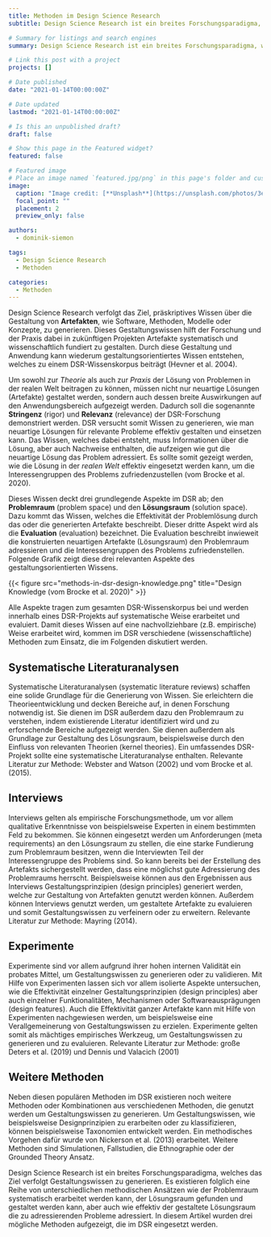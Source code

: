 ```yaml
---
title: Methoden im Design Science Research
subtitle: Design Science Research ist ein breites Forschungsparadigma, welches das Ziel verfolgt Gestaltungswissen zu generieren. Es existieren eine Reihe von unterschiedlichen methodischen Ansätzen, die ihre Anwendung im DSR finden können. In diesem Blogpost werden drei relevante Methoden vorgestellt.

# Summary for listings and search engines
summary: Design Science Research ist ein breites Forschungsparadigma, welches das Ziel verfolgt Gestaltungswissen zu generieren. Es existieren eine Reihe von unterschiedlichen methodischen Ansätzen, die ihre Anwendung im DSR finden können. In diesem Blogpost werden drei relevante Methoden vorgestellt.

# Link this post with a project
projects: []

# Date published
date: "2021-01-14T00:00:00Z"

# Date updated
lastmod: "2021-01-14T00:00:00Z"

# Is this an unpublished draft?
draft: false

# Show this page in the Featured widget?
featured: false

# Featured image
# Place an image named `featured.jpg/png` in this page's folder and customize its options here.
image:
  caption: "Image credit: [**Unsplash**](https://unsplash.com/photos/3eAByt3-eOw)"
  focal_point: ""
  placement: 2
  preview_only: false

authors:
  - dominik-siemon

tags:
  - Design Science Research
  - Methoden

categories:
  - Methoden
---
```


Design Science Research verfolgt das Ziel, präskriptives Wissen über die Gestaltung von **Artefakten**, wie Software, Methoden, Modelle oder Konzepte, zu generieren. Dieses Gestaltungswissen hilft der Forschung und der Praxis dabei in zukünftigen Projekten Artefakte systematisch und wissenschaftlich fundiert zu gestalten. Durch diese Gestaltung und Anwendung kann wiederum gestaltungsorientiertes Wissen entstehen, welches zu einem DSR-Wissenskorpus beiträgt (Hevner et al. 2004).

Um sowohl zur _Theorie_ als auch zur _Praxis_ der Lösung von Problemen in der realen Welt beitragen zu können, müssen nicht nur neuartige Lösungen (Artefakte) gestaltet werden, sondern auch dessen breite Auswirkungen auf den Anwendungsbereich aufgezeigt werden. Dadurch soll die sogenannte **Stringenz** (rigor) und **Relevanz** (relevance) der DSR-Forschung demonstriert werden. DSR versucht somit Wissen zu generieren, wie man neuartige Lösungen für relevante Probleme effektiv gestalten und einsetzen kann. Das Wissen, welches dabei entsteht, muss Informationen über die Lösung, aber auch Nachweise enthalten, die aufzeigen wie gut die neuartige Lösung das Problem adressiert. Es sollte somit gezeigt werden, wie die Lösung in der _realen Welt_ effektiv eingesetzt werden kann, um die Interessengruppen des Problems zufriedenzustellen (vom Brocke et al. 2020).

Dieses Wissen deckt drei grundlegende Aspekte im DSR ab; den **Problemraum** (problem space) und den **Lösungsraum** (solution space). Dazu kommt das Wissen, welches die Effektivität der Problemlösung durch das oder die generierten Artefakte beschreibt. Dieser dritte Aspekt wird als die **Evaluation** (evaluation) bezeichnet. Die Evaluation beschreibt inwieweit die konstruierten neuartigen Artefakte (Lösungsraum) den Problemraum adressieren und die Interessengruppen des Problems zufriedenstellen. Folgende Grafik zeigt diese drei relevanten Aspekte des gestaltungsorientierten Wissens.

{{< figure src="methods-in-dsr-design-knowledge.png" title="Design Knowledge (vom Brocke et al. 2020)" >}}

Alle Aspekte tragen zum gesamten DSR-Wissenskorpus bei und werden innerhalb eines DSR-Projekts auf systematische Weise erarbeitet und evaluiert. Damit dieses Wissen auf eine nachvollziehbare (z.B. empirische) Weise erarbeitet wird, kommen im DSR verschiedene (wissenschaftliche) Methoden zum Einsatz, die im Folgenden diskutiert werden.

## Systematische Literaturanalysen

Systematische Literaturanalysen (systematic literature reviews) schaffen eine solide Grundlage für die Generierung von Wissen. Sie erleichtern die Theorieentwicklung und decken Bereiche auf, in denen Forschung notwendig ist. Sie dienen im DSR außerdem dazu den Problemraum zu verstehen, indem existierende Literatur identifiziert wird und zu erforschende Bereiche aufgezeigt werden. Sie dienen außerdem als Grundlage zur Gestaltung des Lösungsraum, beispielsweise durch den Einfluss von relevanten Theorien (kernel theories). Ein umfassendes DSR-Projekt sollte eine systematische Literaturanalyse enthalten. Relevante Literatur zur Methode: Webster and Watson (2002) und vom Brocke et al. (2015).

## Interviews

Interviews gelten als empirische Forschungsmethode, um vor allem qualitative Erkenntnisse von beispielsweise Experten in einem bestimmten Feld zu bekommen. Sie können eingesetzt werden um Anforderungen (meta requirements) an den Lösungsraum zu stellen, die eine starke Fundierung zum Problemraum besitzen, wenn die Interviewten Teil der Interessengruppe des Problems sind. So kann bereits bei der Erstellung des Artefakts sichergestellt werden, dass eine möglichst gute Adressierung des Problemraums herrscht. Beispielsweise können aus den Ergebnissen aus Interviews Gestaltungsprinzipien (design principles) generiert werden, welche zur Gestaltung von Artefakten genutzt werden können. Außerdem können Interviews genutzt werden, um gestaltete Artefakte zu evaluieren und somit Gestaltungswissen zu verfeinern oder zu erweitern. Relevante Literatur zur Methode: Mayring (2014).

## Experimente

Experimente sind vor allem aufgrund ihrer hohen internen Validität ein probates Mittel, um Gestaltungswissen zu generieren oder zu validieren. Mit Hilfe von Experimenten lassen sich vor allem isolierte Aspekte untersuchen, wie die Effektivität einzelner Gestaltungsprinzipien (design principles) aber auch einzelner Funktionalitäten, Mechanismen oder Softwareausprägungen (design features). Auch die Effektivität ganzer Artefakte kann mit Hilfe von Experimenten nachgewiesen werden, um beispielsweise eine Verallgemeinerung von Gestaltungswissen zu erzielen. Experimente gelten somit als mächtiges empirisches Werkzeug, um Gestaltungswissen zu generieren und zu evaluieren. Relevante Literatur zur Methode: große Deters et al. (2019) und Dennis und Valacich (2001)

## Weitere Methoden

Neben diesen populären Methoden im DSR existieren noch weitere Methoden oder Kombinationen aus verschiedenen Methoden, die genutzt werden um Gestaltungswissen zu generieren. Um Gestaltungswissen, wie beispielsweise Designprinzipien zu erarbeiten oder zu klassifizieren, können beispielsweise Taxonomien entwickelt werden. Ein methodisches Vorgehen dafür wurde von Nickerson et al. (2013) erarbeitet. Weitere Methoden sind Simulationen, Fallstudien, die Ethnographie oder der Grounded Theory Ansatz.

Design Science Research ist ein breites Forschungsparadigma, welches das Ziel verfolgt Gestaltungswissen zu generieren. Es existieren folglich eine Reihe von unterschiedlichen methodischen Ansätzen wie der Problemraum systematisch erarbeitet werden kann, der Lösungsraum gefunden und gestaltet werden kann, aber auch wie effektiv der gestaltete Lösungsraum die zu adressierenden Probleme adressiert. In diesem Artikel wurden drei mögliche Methoden aufgezeigt, die im DSR eingesetzt werden.
